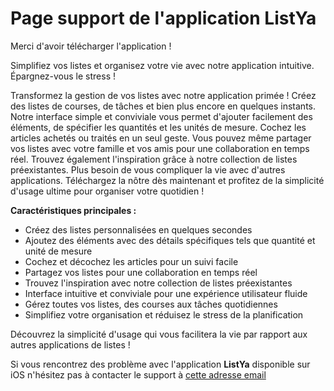 # Page support de l'application ListYa

Merci d'avoir télécharger l'application !

Simplifiez vos listes et organisez votre vie avec notre application intuitive. Épargnez-vous le stress !

Transformez la gestion de vos listes avec notre application primée ! Créez des listes de courses, de tâches et bien plus encore en quelques instants. Notre interface simple et conviviale vous permet d'ajouter facilement des éléments, de spécifier les quantités et les unités de mesure. Cochez les articles achetés ou traités en un seul geste. Vous pouvez même partager vos listes avec votre famille et vos amis pour une collaboration en temps réel. Trouvez également l'inspiration grâce à notre collection de listes préexistantes. Plus besoin de vous compliquer la vie avec d'autres applications. Téléchargez la nôtre dès maintenant et profitez de la simplicité d'usage ultime pour organiser votre quotidien !

**Caractéristiques principales :**

- Créez des listes personnalisées en quelques secondes
- Ajoutez des éléments avec des détails spécifiques tels que quantité et unité de mesure
- Cochez et décochez les articles pour un suivi facile
- Partagez vos listes pour une collaboration en temps réel
- Trouvez l'inspiration avec notre collection de listes préexistantes
- Interface intuitive et conviviale pour une expérience utilisateur fluide
- Gérez toutes vos listes, des courses aux tâches quotidiennes
- Simplifiez votre organisation et réduisez le stress de la planification

Découvrez la simplicité d'usage qui vous facilitera la vie par rapport aux autres applications de listes !

Si vous rencontrez des problème avec l'application **ListYa** disponible sur iOS n'hésitez pas à contacter le support à [cette adresse email](mailto:michou855@hotmail.com)
